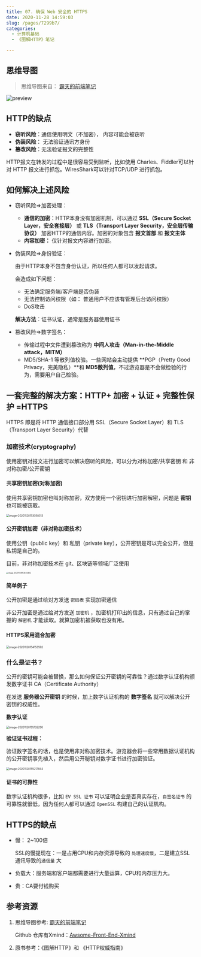 ```yaml
---
title: 07. 确保 Web 安全的 HTTPS
date: 2020-11-28 14:59:03
slug: /pages/7299b7/
categories: 
  - 计算机基础
  - 《图解HTTP》笔记

---
```


## 思维导图

> 思维导图来自： [霸天的前端笔记](https://www.zhihu.com/column/c_57862727)

![preview](./assets/img/v2-abbe3ff22aa7947cf7b80f211c8b67d6_r.jpg)

## HTTP的缺点

- **窃听风险**：通信使用明文（不加密）， 内容可能会被窃听
- **伪装风险**： 无法验证通讯方身份
- **篡改风险**：无法验证报文的完整性

HTTP报文在转发的过程中是很容易受到监听，比如使用 Charles、Fiddler可以针对 HTTP 报文进行抓包。WiresShark可以针对TCP/UDP 进行抓包。

## 如何解决上述风险

- 窃听风险=>加密处理：

  - **通信的加密**：HTTP本身没有加密机制，可以通过 **SSL（Secure Socket Layer，安全套接层）** 或 **TLS（Transport Layer Security，安全层传输协议）** 加密HTTP的通信内容。加密的对象包含 **报文首部**  和 **报文主体**
  - **内容加密：** 仅针对报文内容进行加密。

- 伪装风险=>身份验证：

  由于HTTP本身不包含身份认证，所以任何人都可以发起请求。

  会造成如下问题：

  - 无法确定服务端/客户端是否伪装
  - 无法控制访问权限（如： 普通用户不应该有管理后台访问权限）
  - DoS攻击

  **解决方法**：证书认证，通常是服务器使用证书

- 篡改风险=>数字签名：

  - 传输过程中文件遭到篡改称为 **中间人攻击（Man-in-the-Middle attack，MITM）**
  - MD5/SHA-1 等散列值校验。一些网站会主动提供 **PGP（Pretty Good Privacy，完美隐私）**和 **MD5散列值**，不过游览器是不会做检验的行为，需要用户自己检验。

## 一套完整的解决方案：HTTP+ 加密 + 认证 + 完整性保护 =HTTPS

HTTPS 即是将 HTTP 通信接口部分用 SSL（Secure Socket Layer）和 TLS（Transport Layer Security）代替

### 加密技术(cryptography)

使用密钥对报文进行加密可以解决窃听的风险，可以分为对称加密/共享密钥 和 非对称加密/公开密钥

#### 共享密钥加密(对称加密)

使用共享密钥加密也叫对称加密，双方使用一个密钥进行加密解密，问题是 **密钥** 也可能被窃取。

<img src="./assets/img/image-20201128153058313.png" alt="image-20201128153058313" style="zoom:50%;margin-left:0" />

#### 公开密钥加密（非对称加密技术）

使用公钥（public key）和 私钥（private key），公开密钥是可以完全公开，但是私钥是自己的。

目前，非对称加密技术在 git、区块链等领域广泛使用

<img src="./assets/img/image-20201128153642832.png" alt="image-20201128153642832" style="zoom: 33%; margin-left: 0px;" />

#### 简单例子

公开加密是通过给对方发送 `密码表` 实现加密通信

非公开加密是通过给对方发送 `加密机` ，加密机打印出的信息，只有通过自己的掌握的 `解密机` 才能读取。就算加密机被获取也没有用。

#### HTTPS采用混合加密

<img src="./assets/img/image-20201128154153592.png" alt="image-20201128154153592" style="zoom:50%;margin:0" />

### 什么是证书？

公开的密钥可能会被替换，那么如何保证公开密钥的可靠性？通过数字认证机构颁发数字证书 CA（Certificate Authority）

在发送  **服务器公开密钥**  的时候，加上数字认证机构的 **数字签名** 就可以解决公开密钥的权威性。

**数字认证**

<img src="./assets/img/image-20201128155132250.png" alt="image-20201128155132250" style="zoom:50%;" />

**验证证书过程：**

验证数字签名的话，也是使用非对称加密技术。游览器会将一些常用数据认证机构的公开密钥事先植入，然后用公开秘钥对数字证书进行加密验证。

<img src="./assets/img/image-20201128155217844.png" alt="image-20201128155217844" style="zoom:50%;margin-left:0" />

#### 证书的可靠性

数字认证机构很多，比如 `EV SSL 证书` 可以证明企业是否真实存在，`自签名证书` 的可靠性就很低，因为任何人都可以通过 `OpenSSL` 构建自己的认证机构。

## HTTPS的缺点

- 慢： 2~100倍

  SSL的慢提现在：一是占用CPU和内存资源导致的 `处理速度慢`，二是建立SSL通讯导致的`通信量` 大

- 负载大：服务端和客户端都需要进行大量运算，CPU和内存压力大。
- 贵：CA要付钱购买

## 参考资源

1. 思维导图参考:  [霸天的前端笔记](https://www.zhihu.com/column/c_57862727)

   Github 仓库有Xmind：[Awsome-Front-End-Xmind](https://github.com/bailinlin/Awsome-Front-End-Xmind)

2. 原书参考：《图解HTTP》和 《HTTP权威指南》